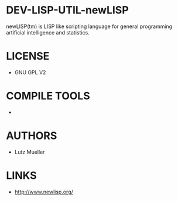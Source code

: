 DEV-LISP-UTIL-newLISP
=====================

newLISP(tm) is LISP like scripting language for general programming artificial intelligence and statistics. 

LICENSE
===============
* GNU GPL V2

COMPILE TOOLS
===============
* 
 
AUTHORS
===============
* Lutz Mueller

LINKS
===============
* http://www.newlisp.org/
